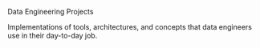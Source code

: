 Data Engineering Projects

Implementations of tools, architectures, and concepts that data engineers use in their day-to-day job.
